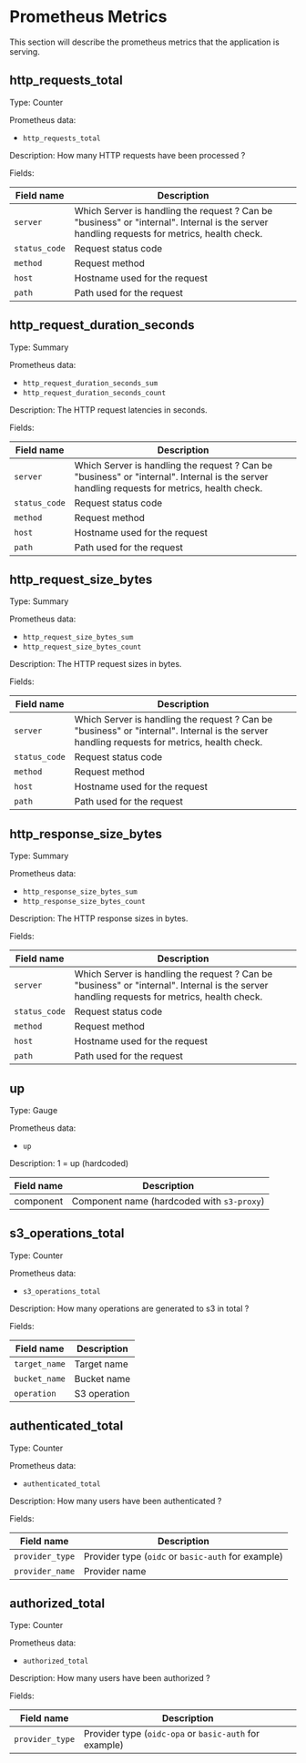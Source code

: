 # Prometheus Metrics

This section will describe the prometheus metrics that the application is serving.

## http_requests_total

Type: Counter

Prometheus data:

- `http_requests_total`

Description: How many HTTP requests have been processed ?

Fields:

| Field name    | Description                                                                                                                                 |
| ------------- | ------------------------------------------------------------------------------------------------------------------------------------------- |
| `server`      | Which Server is handling the request ? Can be "business" or "internal". Internal is the server handling requests for metrics, health check. |
| `status_code` | Request status code                                                                                                                         |
| `method`      | Request method                                                                                                                              |
| `host`        | Hostname used for the request                                                                                                               |
| `path`        | Path used for the request                                                                                                                   |

## http_request_duration_seconds

Type: Summary

Prometheus data:

- `http_request_duration_seconds_sum`
- `http_request_duration_seconds_count`

Description: The HTTP request latencies in seconds.

Fields:

| Field name    | Description                                                                                                                                 |
| ------------- | ------------------------------------------------------------------------------------------------------------------------------------------- |
| `server`      | Which Server is handling the request ? Can be "business" or "internal". Internal is the server handling requests for metrics, health check. |
| `status_code` | Request status code                                                                                                                         |
| `method`      | Request method                                                                                                                              |
| `host`        | Hostname used for the request                                                                                                               |
| `path`        | Path used for the request                                                                                                                   |

## http_request_size_bytes

Type: Summary

Prometheus data:

- `http_request_size_bytes_sum`
- `http_request_size_bytes_count`

Description: The HTTP request sizes in bytes.

Fields:

| Field name    | Description                                                                                                                                 |
| ------------- | ------------------------------------------------------------------------------------------------------------------------------------------- |
| `server`      | Which Server is handling the request ? Can be "business" or "internal". Internal is the server handling requests for metrics, health check. |
| `status_code` | Request status code                                                                                                                         |
| `method`      | Request method                                                                                                                              |
| `host`        | Hostname used for the request                                                                                                               |
| `path`        | Path used for the request                                                                                                                   |

## http_response_size_bytes

Type: Summary

Prometheus data:

- `http_response_size_bytes_sum`
- `http_response_size_bytes_count`

Description: The HTTP response sizes in bytes.

Fields:

| Field name    | Description                                                                                                                                 |
| ------------- | ------------------------------------------------------------------------------------------------------------------------------------------- |
| `server`      | Which Server is handling the request ? Can be "business" or "internal". Internal is the server handling requests for metrics, health check. |
| `status_code` | Request status code                                                                                                                         |
| `method`      | Request method                                                                                                                              |
| `host`        | Hostname used for the request                                                                                                               |
| `path`        | Path used for the request                                                                                                                   |

## up

Type: Gauge

Prometheus data:

- `up`

Description: 1 = up (hardcoded)

| Field name | Description                                |
| ---------- | ------------------------------------------ |
| component  | Component name (hardcoded with `s3-proxy`) |

## s3_operations_total

Type: Counter

Prometheus data:
- `s3_operations_total`

Description: How many operations are generated to s3 in total ?

Fields:

| Field name    | Description  |
| ------------- | ------------ |
| `target_name` | Target name  |
| `bucket_name` | Bucket name  |
| `operation`   | S3 operation |

## authenticated_total

Type: Counter

Prometheus data:

- `authenticated_total`

Description: How many users have been authenticated ?

Fields:

| Field name      | Description                                        |
| --------------- | -------------------------------------------------- |
| `provider_type` | Provider type (`oidc` or `basic-auth` for example) |
| `provider_name` | Provider name                                      |

## authorized_total

Type: Counter

Prometheus data:

- `authorized_total`

Description: How many users have been authorized ?

Fields:

| Field name      | Description                                            |
| --------------- | ------------------------------------------------------ |
| `provider_type` | Provider type (`oidc-opa` or `basic-auth` for example) |



